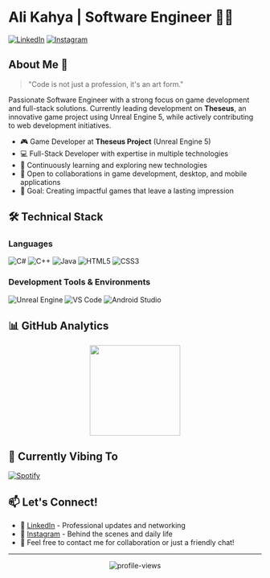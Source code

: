 # Ali Kahya | Software Engineer 👨‍💻

[![LinkedIn](https://img.shields.io/badge/LinkedIn-Connect-0077B5?style=for-the-badge&logo=linkedin)](https://www.linkedin.com/in/ali-kahya-7097a1328/)
[![Instagram](https://img.shields.io/badge/Instagram-Follow-E4405F?style=for-the-badge&logo=instagram)](https://www.instagram.com/kahya_alii?igshid=djA2Z3RtbWEzdDI3)

## About Me 🚀

> "Code is not just a profession, it's an art form." 

Passionate Software Engineer with a strong focus on game development and full-stack solutions. Currently leading development on **Theseus**, an innovative game project using Unreal Engine 5, while actively contributing to web development initiatives.

- 🎮 Game Developer at **Theseus Project** (Unreal Engine 5)
- 💻 Full-Stack Developer with expertise in multiple technologies
- 🌱 Continuously learning and exploring new technologies
- 🤝 Open to collaborations in game development, desktop, and mobile applications
- 🎯 Goal: Creating impactful games that leave a lasting impression

## 🛠️ Technical Stack

### Languages
![C#](https://img.shields.io/badge/C%23-%23239120.svg?style=for-the-badge&logo=c-sharp&logoColor=white)
![C++](https://img.shields.io/badge/C++-%2300599C.svg?style=for-the-badge&logo=c%2B%2B&logoColor=white)
![Java](https://img.shields.io/badge/Java-%23ED8B00.svg?style=for-the-badge&logo=java&logoColor=white)
![HTML5](https://img.shields.io/badge/HTML5-%23E34F26.svg?style=for-the-badge&logo=html5&logoColor=white)
![CSS3](https://img.shields.io/badge/CSS3-%231572B6.svg?style=for-the-badge&logo=css3&logoColor=white)

### Development Tools & Environments
![Unreal Engine](https://img.shields.io/badge/Unreal%20Engine-%23313131.svg?style=for-the-badge&logo=unreal-engine&logoColor=white)
![VS Code](https://img.shields.io/badge/VS%20Code-%23007ACC.svg?style=for-the-badge&logo=visual-studio-code&logoColor=white)
![Android Studio](https://img.shields.io/badge/Android%20Studio-%233DDC84.svg?style=for-the-badge&logo=android-studio&logoColor=white)

## 📊 GitHub Analytics

<p align="center">
  <img height="180em" src="https://github-readme-stats.vercel.app/api?username=AliKahya27&show_icons=true&theme=tokyonight&include_all_commits=true&count_private=true"/>
</p>

## 🎵 Currently Vibing To
[![Spotify](https://img.shields.io/badge/Mr.%20Rager%20-%20Kid%20Cudi-1DB954?style=for-the-badge&logo=spotify&logoColor=white)](https://open.spotify.com/track/5H0YoDsPDi9fObFmJK4MLH)

## 📫 Let's Connect!

- 💼 [LinkedIn](https://www.linkedin.com/in/ali-kahya-7097a1328/) - Professional updates and networking
- 📸 [Instagram](https://www.instagram.com/kahya_alii?igshid=djA2Z3RtbWEzdDI3) - Behind the scenes and daily life
- 💬 Feel free to contact me for collaboration or just a friendly chat!

---
<p align="center">
  <img src="https://komarev.com/ghpvc/?username=AliKahya27&label=Profile%20views&color=0e75b6&style=flat" alt="profile-views" />
</p>






